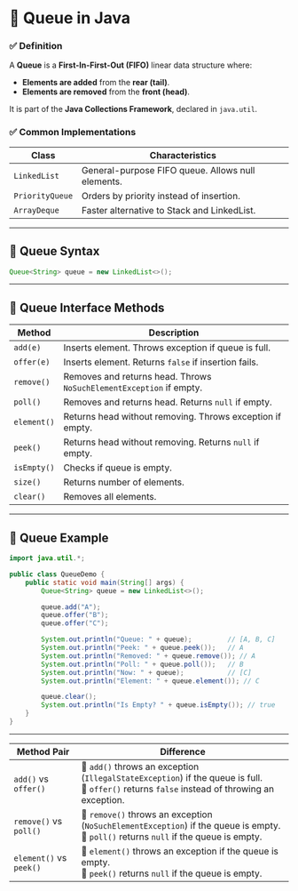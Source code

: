 
# 🔷 Queue in Java 

### ✅ Definition

A **Queue** is a **First-In-First-Out (FIFO)** linear data structure where:

* **Elements are added** from the **rear (tail)**.
* **Elements are removed** from the **front (head)**.

It is part of the **Java Collections Framework**, declared in `java.util`.

### ✅ Common Implementations

| Class           | Characteristics                                   |
| --------------- | ------------------------------------------------- |
| `LinkedList`    | General-purpose FIFO queue. Allows null elements. |
| `PriorityQueue` | Orders by priority instead of insertion.          |
| `ArrayDeque`    | Faster alternative to Stack and LinkedList.       |

---

## 🔹 Queue Syntax

```java
Queue<String> queue = new LinkedList<>();
```

---

## 🔹 Queue Interface Methods

| Method      | Description                                                         |
| ----------- | ------------------------------------------------------------------- |
| `add(e)`    | Inserts element. Throws exception if queue is full.                 |
| `offer(e)`  | Inserts element. Returns `false` if insertion fails.                |
| `remove()`  | Removes and returns head. Throws `NoSuchElementException` if empty. |
| `poll()`    | Removes and returns head. Returns `null` if empty.                  |
| `element()` | Returns head without removing. Throws exception if empty.           |
| `peek()`    | Returns head without removing. Returns `null` if empty.             |
| `isEmpty()` | Checks if queue is empty.                                           |
| `size()`    | Returns number of elements.                                         |
| `clear()`   | Removes all elements.                                               |

---

## 🔹 Queue Example

```java
import java.util.*;

public class QueueDemo {
    public static void main(String[] args) {
        Queue<String> queue = new LinkedList<>();

        queue.add("A");
        queue.offer("B");
        queue.offer("C");

        System.out.println("Queue: " + queue);         // [A, B, C]
        System.out.println("Peek: " + queue.peek());   // A
        System.out.println("Removed: " + queue.remove()); // A
        System.out.println("Poll: " + queue.poll());   // B
        System.out.println("Now: " + queue);           // [C]
        System.out.println("Element: " + queue.element()); // C

        queue.clear();
        System.out.println("Is Empty? " + queue.isEmpty()); // true
    }
}
```

---

| **Method Pair**         | **Difference**                                                                                                                                     |
| ----------------------- | -------------------------------------------------------------------------------------------------------------------------------------------------- |
| `add()` vs `offer()`    | 🔹 `add()` throws an exception (`IllegalStateException`) if the queue is full. <br> 🔹 `offer()` returns `false` instead of throwing an exception. |
| `remove()` vs `poll()`  | 🔹 `remove()` throws an exception (`NoSuchElementException`) if the queue is empty. <br> 🔹 `poll()` returns `null` if the queue is empty.         |
| `element()` vs `peek()` | 🔹 `element()` throws an exception if the queue is empty. <br> 🔹 `peek()` returns `null` if the queue is empty.                                   |
